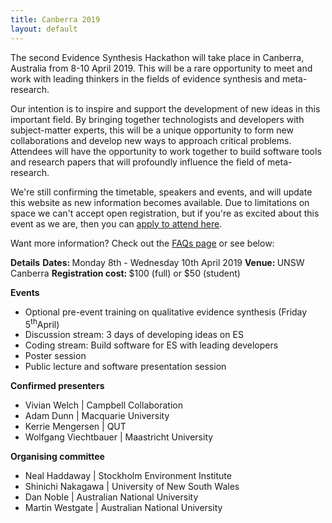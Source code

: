 ```yaml
---
title: Canberra 2019
layout: default
---
```


The second Evidence Synthesis Hackathon will take place in Canberra, Australia from 8-10 April 2019. This will be a rare opportunity to meet and work with leading thinkers in the fields of evidence synthesis and meta-research.

Our intention is to inspire and support the development of new ideas in this important field. By bringing together technologists and developers with subject-matter experts, this will be a unique opportunity to form new collaborations and develop new ways to approach critical problems. Attendees will have the opportunity to work together to build software tools and research papers that will profoundly influence the field of meta-research.

We're still confirming the timetable, speakers and events, and will update this website as new information becomes available. Due to limitations on space we can't accept open registration, but if you're as excited about this event as we are, then you can <a href="/pages/EoI.html/">apply to attend here</a>.

Want more information? Check out the <a href="/pages/faq.html">FAQs page</a> or see below:

<strong>Details</strong>
<strong>Dates: </strong>Monday 8th - Wednesday 10th April 2019
<strong>Venue: </strong>UNSW Canberra
<strong>Registration cost: </strong>$100 (full) or $50 (student)

<strong>Events</strong>
<ul>
	<li>Optional pre-event training on qualitative evidence synthesis (Friday 5<sup>th</sup>April)</li>
	<li>Discussion stream: 3 days of developing ideas on ES</li>
	<li>Coding stream: Build software for ES with leading developers</li>
	<li>Poster session</li>
	<li>Public lecture and software presentation session</li>
</ul>

<strong>Confirmed presenters </strong>
<ul>
	<li>Vivian Welch | Campbell Collaboration</li>
	<li>Adam Dunn | Macquarie University</li>
	<li>Kerrie Mengersen | QUT</li>
	<li>Wolfgang Viechtbauer | Maastricht University</li>
</ul>

<strong>Organising committee</strong>
<ul>
	<li>Neal Haddaway | Stockholm Environment Institute</li>
	<li>Shinichi Nakagawa | University of New South Wales</li>
	<li>Dan Noble | Australian National University</li>
	<li>Martin Westgate | Australian National University</li>
</ul>